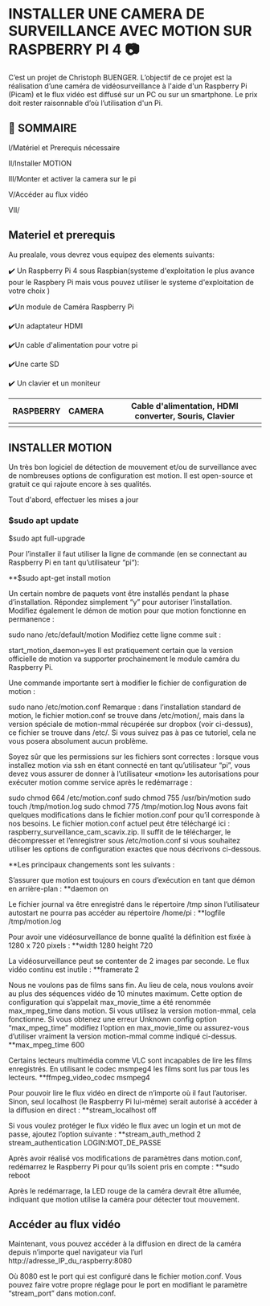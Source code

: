 # INSTALLER UNE CAMERA DE SURVEILLANCE AVEC MOTION SUR RASPBERRY PI 4 :camera:

C’est un projet de Christoph BUENGER. L’objectif de ce projet est la réalisation d’une caméra de vidéosurveillance à l'aide d'un Raspberry Pi (Picam) et le flux vidéo est diffusé sur un PC ou sur un smartphone.
Le prix doit rester raisonnable d’où l’utilisation d'un Pi.
 

## :pushpin: SOMMAIRE

I/Matériel et Prerequis nécessaire

II/Installer MOTION 

III/Monter et activer la camera sur le pi 

V/Accéder au flux vidéo 

VII/ 


## Materiel et prerequis

Au prealale, vous devrez vous equipez des elements suivants:

:heavy_check_mark: Un Raspberry Pi 4 sous Raspbian(systeme d'exploitation le plus avance pour le Raspbery Pi  mais vous pouvez utiliser le systeme d'exploitation de votre choix )

:heavy_check_mark:Un module de Caméra Raspberry Pi

:heavy_check_mark:Un adaptateur HDMI

:heavy_check_mark:Un cable d'alimentation pour votre pi

:heavy_check_mark:Une carte SD

:heavy_check_mark: Un clavier et un moniteur

|RASPBERRY | CAMERA | Cable d'alimentation, HDMI converter, Souris, Clavier
|----------|--------|------------------------------------------------------
|          |        |



## INSTALLER MOTION

Un très bon logiciel de détection de mouvement et/ou de surveillance avec de nombreuses options de configuration est motion. Il est open-source et gratuit ce qui rajoute encore à ses qualités.

Tout d'abord, effectuer les mises a jour

### $sudo apt update

$sudo apt full-upgrade

Pour l’installer il faut utiliser la ligne de commande (en se connectant au Raspberry Pi en tant qu’utilisateur “pi“):

**$sudo apt-get install motion

Un certain nombre de paquets vont être installés pendant la phase d’installation. Répondez simplement “y” pour autoriser l’installation.
Modifiez également le démon de motion pour que motion fonctionne en permanence :

sudo nano /etc/default/motion
Modifiez cette ligne comme suit :

start_motion_daemon=yes
Il est pratiquement certain que la version officielle de motion va supporter prochainement le module caméra du Raspberry Pi.

Une commande importante sert à modifier le fichier de configuration de motion :

sudo nano /etc/motion.conf
Remarque : dans l’installation standard de motion, le fichier motion.conf se trouve dans /etc/motion/, mais dans la version spéciale de motion-mmal récupérée sur dropbox (voir ci-dessus), ce fichier se trouve dans /etc/. Si vous suivez pas à pas ce tutoriel, cela ne vous posera absolument aucun problème.

Soyez sûr que les permissions sur les fichiers sont correctes : lorsque vous installez motion via ssh en étant connecté en tant qu’utilisateur “pi”, vous devez vous assurer de donner à l’utilisateur «motion» les autorisations pour exécuter motion comme service après le redémarrage :

sudo chmod 664 /etc/motion.conf
sudo chmod 755 /usr/bin/motion
sudo touch /tmp/motion.log
sudo chmod 775 /tmp/motion.log
Nous avons fait quelques modifications dans le fichier motion.conf pour qu’il corresponde à nos besoins. Le fichier motion.conf actuel peut être téléchargé ici : raspberry_surveillance_cam_scavix.zip. Il suffit de le télécharger, le décompresser et l’enregistrer sous /etc/motion.conf si vous souhaitez utiliser les options de configuration exactes que nous décrivons ci-dessous.

**Les principaux changements sont les suivants :

S’assurer que motion est toujours en cours d’exécution en tant que démon en arrière-plan :
**daemon on

Le fichier journal va être enregistré dans le répertoire /tmp sinon l’utilisateur autostart ne pourra pas accéder au répertoire /home/pi :
**logfile /tmp/motion.log

Pour avoir une vidéosurveillance de bonne qualité la définition est fixée à 1280 x 720 pixels :
**width 1280
  height 720

La vidéosurveillance peut se contenter de 2 images par seconde. Le flux vidéo continu est inutile :
**framerate 2

Nous ne voulons pas de films sans fin. Au lieu de cela, nous voulons avoir au plus des séquences vidéo de 10 minutes maximum. Cette option de configuration qui s’appelait max_movie_time a été renommée  max_mpeg_time dans motion. Si vous utilisez la version motion-mmal, cela fonctionne. Si vous obtenez une erreur Unknown config option  “max_mpeg_time” modifiez l’option en max_movie_time ou assurez-vous d’utiliser vraiment la version motion-mmal comme indiqué ci-dessus.
**max_mpeg_time 600

Certains lecteurs multimédia comme VLC sont incapables de lire les films enregistrés. En utilisant le codec msmpeg4 les films sont lus par tous les lecteurs.
**ffmpeg_video_codec msmpeg4

Pour pouvoir lire le flux vidéo en direct de n’importe où il faut l’autoriser. Sinon, seul localhost (le Raspberry Pi lui-même) serait autorisé à accéder à la diffusion en direct :
**stream_localhost off

Si vous voulez protéger le flux vidéo le flux avec un login et un mot de passe, ajoutez l’option suivante :
**stream_auth_method 2
stream_authentication LOGIN:MOT_DE_PASSE

Après avoir réalisé vos modifications de paramètres dans motion.conf, redémarrez le Raspberry Pi pour qu’ils soient pris en compte :
**sudo reboot

Après le redémarrage, la LED rouge de la caméra devrait être allumée, indiquant que motion utilise la caméra pour détecter tout mouvement.




## Accéder au flux vidéo 

Maintenant, vous pouvez accéder à la diffusion en direct de la caméra depuis n’importe quel navigateur via l’url http://adresse_IP_du_raspberry:8080

Où 8080 est le port qui est configuré dans le fichier motion.conf. Vous pouvez faire votre propre réglage pour le port en modifiant le paramètre “stream_port” dans motion.conf.



